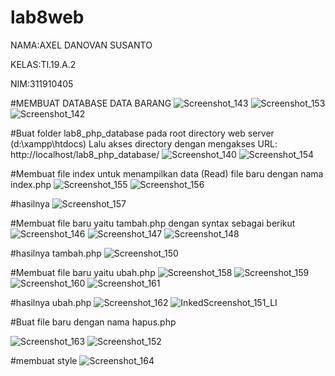 # lab8web
NAMA:AXEL DANOVAN SUSANTO

KELAS:TI.19.A.2

NIM:311910405

#MEMBUAT DATABASE DATA BARANG
![Screenshot_143](https://user-images.githubusercontent.com/81457697/120258537-722b1b80-c2bc-11eb-8cb4-fff08e6bee5f.png)
![Screenshot_153](https://user-images.githubusercontent.com/81457697/120258552-79eac000-c2bc-11eb-8b8b-45e7b1392b7a.png)
![Screenshot_142](https://user-images.githubusercontent.com/81457697/120258562-7f480a80-c2bc-11eb-9b61-7b522106f715.png)

#Buat folder lab8_php_database pada root directory web server (d:\xampp\htdocs) Lalu akses directory dengan mengakses URL: http://localhost/lab8_php_database/
![Screenshot_140](https://user-images.githubusercontent.com/81457697/120258666-ae5e7c00-c2bc-11eb-97ce-2797f97ecb1d.png)
![Screenshot_154](https://user-images.githubusercontent.com/81457697/120258794-e5cd2880-c2bc-11eb-962d-d76a106c7e9b.png)

#Membuat file index untuk menampilkan data (Read) file baru dengan nama index.php
![Screenshot_155](https://user-images.githubusercontent.com/81457697/120259036-5ecc8000-c2bd-11eb-9b8c-f49791c2ec57.png)
![Screenshot_156](https://user-images.githubusercontent.com/81457697/120259055-69871500-c2bd-11eb-949a-5c4b3ce874ef.png)

#hasilnya
![Screenshot_157](https://user-images.githubusercontent.com/81457697/120259303-e7e3b700-c2bd-11eb-97cd-4b45e23e5d01.png)


#Membuat file baru yaitu tambah.php dengan syntax sebagai berikut
![Screenshot_146](https://user-images.githubusercontent.com/81457697/120259178-a8b56600-c2bd-11eb-81c5-17f4b5678569.png)
![Screenshot_147](https://user-images.githubusercontent.com/81457697/120259182-ab17c000-c2bd-11eb-92ce-652b5351dc66.png)
![Screenshot_148](https://user-images.githubusercontent.com/81457697/120259185-ace18380-c2bd-11eb-90f5-a8d89e381bd2.png)

#hasilnya tambah.php
![Screenshot_150](https://user-images.githubusercontent.com/81457697/120259232-c4207100-c2bd-11eb-9d62-2c52d14458b3.png)



#Membuat file baru yaitu ubah.php 
![Screenshot_158](https://user-images.githubusercontent.com/81457697/120259641-8bcd6280-c2be-11eb-860e-6eb198f845d3.png)
![Screenshot_159](https://user-images.githubusercontent.com/81457697/120259644-8e2fbc80-c2be-11eb-857b-6f21f66b4f67.png)
![Screenshot_160](https://user-images.githubusercontent.com/81457697/120259650-8f60e980-c2be-11eb-9226-6d6850989bfe.png)
![Screenshot_161](https://user-images.githubusercontent.com/81457697/120259653-91c34380-c2be-11eb-86ae-58494babe425.png)

#hasilnya ubah.php
![Screenshot_162](https://user-images.githubusercontent.com/81457697/120260382-ff23a400-c2bf-11eb-9b51-456f6ae5c2ad.png)
![InkedScreenshot_151_LI](https://user-images.githubusercontent.com/81457697/120259956-22018880-c2bf-11eb-9fae-e3a3e4eed2b1.jpg)


#Buat file baru dengan nama hapus.php

![Screenshot_163](https://user-images.githubusercontent.com/81457697/120260478-309c6f80-c2c0-11eb-9e93-5215fcd183a4.png)
![Screenshot_152](https://user-images.githubusercontent.com/81457697/120260500-3c883180-c2c0-11eb-8783-29ec9070df6f.png)


#membuat style 
![Screenshot_164](https://user-images.githubusercontent.com/81457697/120291261-52601b80-c2ed-11eb-9f16-221e8fc57b20.png)







